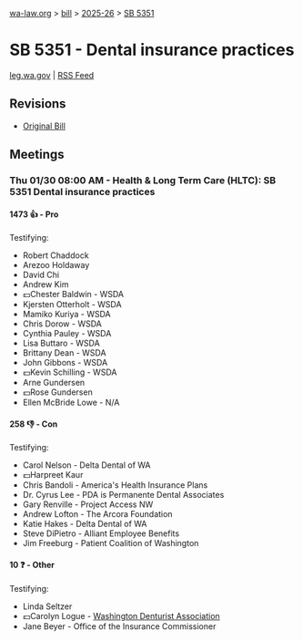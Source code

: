 [wa-law.org](/) > [bill](/bill/) > [2025-26](/bill/2025-26/) > [SB 5351](/bill/2025-26/sb/5351/)

# SB 5351 - Dental insurance practices
[leg.wa.gov](https://app.leg.wa.gov/billsummary?BillNumber=5351&Year=2025&Initiative=false) | [RSS Feed](./rss.xml)

## Revisions
* [Original Bill](1/)

## Meetings
### Thu 01/30 08:00 AM - Health & Long Term Care (HLTC): SB 5351 Dental insurance practices
#### 1473 👍 - Pro
Testifying:
* Robert Chaddock
* Arezoo Holdaway
* David Chi
* Andrew Kim
* 💵Chester Baldwin - WSDA
* Kjersten Otterholt - WSDA
* Mamiko Kuriya - WSDA
* Chris Dorow - WSDA
* Cynthia Pauley - WSDA
* Lisa Buttaro - WSDA
* Brittany Dean - WSDA
* John Gibbons - WSDA
* 💵Kevin Schilling - WSDA
* Arne Gundersen
* 💵Rose Gundersen
* Ellen McBride Lowe - N/A

#### 258 👎 - Con
Testifying:
* Carol Nelson - Delta Dental of WA
* 💵Harpreet Kaur
* Chris Bandoli - America's Health Insurance Plans
* Dr. Cyrus Lee - PDA is Permanente Dental Associates
* Gary Renville - Project Access NW
* Andrew Lofton - The Arcora Foundation
* Katie Hakes - Delta Dental of WA
* Steve DiPietro - Alliant Employee Benefits
* Jim Freeburg - Patient Coalition of Washington

#### 10 ❓ - Other
Testifying:
* Linda Seltzer
* 💵Carolyn Logue - [Washington Denturist Association](/org/washington_denturist_association/)
* Jane Beyer - Office of the Insurance Commissioner
